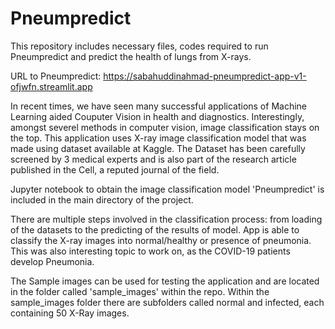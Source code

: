 # Pneumpredict
This repository includes necessary files, codes required to run Pneumpredict and predict the health of lungs from X-rays.

URL to Pneumpredict: https://sabahuddinahmad-pneumpredict-app-v1-ofjwfn.streamlit.app

In recent times, we have seen many successful applications of Machine Learning aided Couputer Vision in health and diagnostics. Interestingly, amongst severel methods in computer vision, image classification stays on the top. This application uses X-ray image classification model that was made using dataset available at Kaggle. The Dataset has been carefully screened by 3 medical experts and is also part of the research article published in the Cell, a reputed journal of the field. 

Jupyter notebook to obtain the image classification model 'Pneumpredict' is included in the main directory of the project.

There are multiple steps involved in the classification process: from loading of the datasets to the predicting of the results of model. App is able to classify the X-ray images into normal/healthy or presence of pneumonia. This was also interesting topic to work on, as the COVID-19 patients develop Pneumonia.

The Sample images can be used for testing the application and are located in the folder called 'sample_images' within the repo. Within the sample_images folder there are subfolders called normal and infected, each containing 50 X-Ray images.
